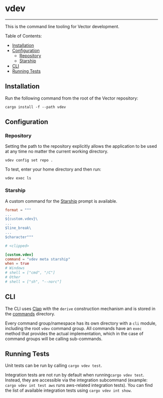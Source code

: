 # vdev

-----

This is the command line tooling for Vector development.

Table of Contents:

- [Installation](#installation)
- [Configuration](#configuration)
  - [Repository](#repository)
  - [Starship](#starship)
- [CLI](#cli)
- [Running Tests](#running-tests)

## Installation

Run the following command from the root of the Vector repository:

```text
cargo install -f --path vdev
```

## Configuration

### Repository

Setting the path to the repository explicitly allows the application to be used at any time no matter the current working directory.

```text
vdev config set repo .
```

To test, enter your home directory and then run:

```text
vdev exec ls
```

### Starship

A custom command for the [Starship](https://starship.rs) prompt is available.

```toml
format = """
...
${custom.vdev}\
...
$line_break\
...
$character"""

# <clipped>

[custom.vdev]
command = "vdev meta starship"
when = true
# Windows
# shell = ["cmd", "/C"]
# Other
# shell = ["sh", "--norc"]
```

## CLI

The CLI uses [Clap](https://github.com/clap-rs/clap) with the `derive` construction mechanism and is stored in the [commands](src/commands) directory.

Every command group/namespace has its own directory with a `cli` module, including the root `vdev` command group. All commands have an `exec` method that provides the actual implementation, which in the case of command groups will be calling sub-commands.


## Running Tests

Unit tests can be run by calling `cargo vdev test`.

Integration tests are not run by default when running`cargo vdev test`. Instead, they are accessible via the integration subcommand (example: `cargo vdev int test aws` runs aws-related integration tests). You can find the list of available integration tests using `cargo vdev int show`.
